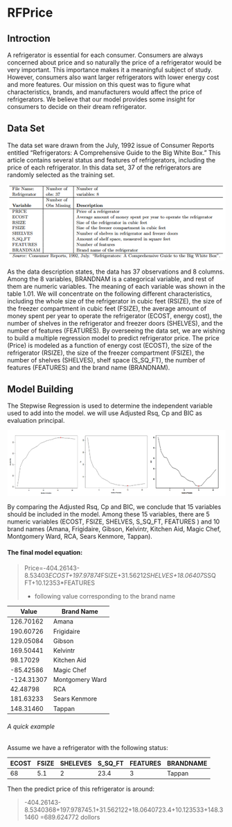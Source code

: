 # RFPrice
## Introction
A refrigerator is essential for each consumer. Consumers are always concerned about price and so naturally the price of a refrigerator would be very important.  This importance makes it a meaningful subject of study.  However, consumers also want larger refrigerators with lower energy cost and more features.  Our mission on this quest was to figure what characteristics, brands, and manufacturers would affect the price of refrigerators.  We believe that our model provides some insight for consumers to decide on their dream refrigerator.
##
## Data Set
The data set ware drawn from the July, 1992 issue of Consumer Reports entitled “Refrigerators: A Comprehensive Guide to the Big White Box.” This article contains several status and features of refrigerators, including the price of each refrigerator. In this data set, 37 of the refrigerators are randomly selected as the training set. 
<p align="center">
  <img src="https://github.com/Israfiliya/RFPrice/blob/master/pasted%20image%200.png">
</p>
As the data description states, the data has 37 observations and 8 columns. Among the 8 variables, BRANDNAM is a categorical variable, and rest of them are numeric variables. The meaning of each variable was shown in the table 1.01. We will concentrate on  the following different characteristics, including the whole size of the refrigerator in cubic feet (RSIZE), the size of the freezer compartment in cubic feet (FSIZE), the average amount of money spent per year to operate the refrigerator (ECOST, energy cost), the number of shelves in the refrigerator and freezer doors (SHELVES), and the number of features (FEATURES). 
By overseeing the data set, we are wishing to build a multiple regression model to predict refrigerator price. The price (Price) is modeled as a function of energy cost (ECOST), the size of the refrigerator (RSIZE), the size of the freezer compartment (FSIZE), the number of shelves (SHELVES), shelf space (S_SQ_FT), the number of features (FEATURES) and the brand name (BRANDNAM).

## Model Building
The Stepwise Regression is used to determine the independent variable used to add into the model. we will use Adjusted Rsq, Cp and BIC as evaluation principal.
<p align="center">
  <img src="https://github.com/Israfiliya/RFPrice/blob/master/vs-regression.jpg">
</p>
By comparing the Adjusted Rsq, Cp and BIC, we conclude that 15 variables should be included in the model. Among these 15 variables, there are 5 numeric variables (ECOST, FSIZE, SHELVES, S_SQ_FT, FEATURES ) and 10 brand names (Amana, Frigidaire, Gibson, Kelvintr, Kitchen Aid, Magic Chef, Montgomery Ward, RCA, Sears Kenmore, Tappan).

#### The final model equation:
> Price=-404.26143-8.53403*ECOST+197.97874*FSIZE+31.56212*SHELVES+18.06407*SSQ FT+10.12353*FEATURES
> + following value corresponding to the brand name

|Value |Brand Name
|------|----------|
|126.70162 |Amana
|190.60726 |Frigidaire
|129.05084 |Gibson
|169.50441 |Kelvintr
|98.17029 |Kitchen Aid
|-85.42586 |Magic Chef
|-124.31307 |Montgomery Ward 
|42.48798 |RCA
|181.63233 |Sears Kenmore 
|148.31460 | Tappan|

###### A quick example
Assume we have a refrigerator with the following status:

|ECOST|FSIZE|SHELEVES|S_SQ_FT|FEATURES|BRANDNAME|
|-----|-----|--------|-------|--------|---------|
|68|5.1|2|23.4|3|Tappan|

Then the predict price of this refrigerator is around:
> -404.26143-8.5340368+197.978745.1+31.562122+18.0640723.4+10.123533+148.31460 
> =689.624772 dollors
